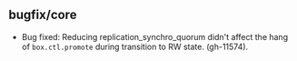 ## bugfix/core

* Bug fixed: Reducing replication_synchro_quorum didn't
  affect the hang of `box.ctl.promote` during transition
  to RW state. (gh-11574).

